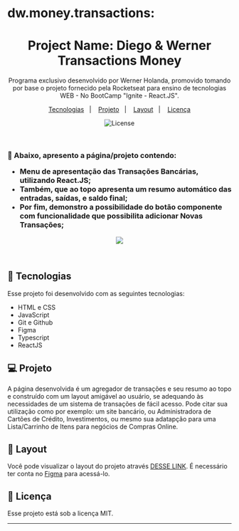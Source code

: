 # dw.money.transactions:

<h1 align="center"> Project Name: Diego & Werner Transactions Money </h1>

<p align="center">
Programa exclusivo desenvolvido por Werner Holanda, promovido tomando por base o projeto fornecido pela Rocketseat para ensino de tecnologias WEB - No BootCamp "Ignite - React.JS". <br/>
<!--<a href="https://lp.rocketseat.com.br/devlinks/inscricao?utm_source=github&utm_medium=descricao&utm_campaign=capture-devlinks&utm_term=organic&utm_content=descricao-github-mayk-brito">Estude esse projeto em formato de vídeo clicando aqui.</a> -->
</p>

<p align="center">
  <a href="#-tecnologias">Tecnologias</a>&nbsp;&nbsp;&nbsp;|&nbsp;&nbsp;&nbsp;
  <a href="#-projeto">Projeto</a>&nbsp;&nbsp;&nbsp;|&nbsp;&nbsp;&nbsp;
  <a href="#-layout">Layout</a>&nbsp;&nbsp;&nbsp;|&nbsp;&nbsp;&nbsp;
  <a href="#memo-licença">Licença</a>
</p>

<p align="center">
  <img alt="License" src="https://img.shields.io/static/v1?label=license&message=MIT&color=49AA26&labelColor=000000">
</p>

<br>

<h3>🔖 Abaixo, apresento a página/projeto contendo:

- Menu de apresentação das Transações Bancárias, utilizando React.JS; 
- Também, que ao topo apresenta um resumo automático das entradas, saídas, e saldo final; 
- Por fim, demonstro a possibilidade do botão componente com funcionalidade que possibilita adicionar Novas Transações; 
    
</h3>
<p align="center">
  <img src="https://github.com/WernerHolanda/My-social-links/blob/main/v.0.3.2%20-my-social-links/.github/dark-light.gif" heght="590em">
</p>
<br>

## 🚀 Tecnologias

Esse projeto foi desenvolvido com as seguintes tecnologias:

- HTML e CSS
- JavaScript
- Git e Github
- Figma
- Typescript
- ReactJS

## 💻 Projeto

A página desenvolvida é um agregador de transações e seu resumo ao topo e construído com um layout amigável ao usuário, se adequando às necessidades de um sistema de transações de fácil acesso.
Pode citar sua utilização como por exemplo: um site bancário, ou Administradora de Cartões de Crédito, Investimentos, ou mesmo sua adatapção para uma Lista/Carrinho de Itens para negócios de Compras Online.




## 🔖 Layout

Você pode visualizar o layout do projeto através [DESSE LINK](https://www.figma.com/community/file/1187422022288947321). É necessário ter conta no [Figma](https://figma.com) para acessá-lo.

## :memo: Licença

Esse projeto está sob a licença MIT.

---
